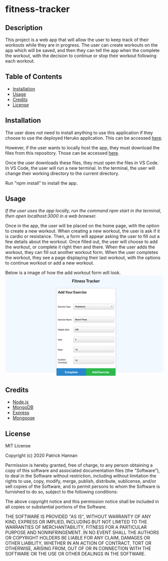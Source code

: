 # fitness-tracker

## Description 

This project is a web app that will allow the user to keep track of their workouts while they are in progress. The user can create workouts on the app which will be saved, and then they can tell the app when the complete the workout, with the decision to continue or stop their workout following each workout.


## Table of Contents

* [Installation](#installation)
* [Usage](#usage)
* [Credits](#credits)
* [License](#license)


## Installation
The user does not need to install anything to use this application if they choose to use the deployed Heruko application. This can be accessed [here](https://immense-bastion-96583.herokuapp.com/).

However, if the user wants to locally host the app, they must download the files from this repository. Those can be accessed [here](https://github.com/patrickhannan/fitness-tracker).

Once the user downloads these files, they must open the files in VS Code. In VS Code, the user will run a new terminal. In the terminal, the user will change their working directory to the current directory. 

Run "npm install" to install the app.


## Usage 
*If the user uses the app locally, run the command npm start in the terminal, then open localhost:3000 in a web browser.* 

Once in the app, the user will be placed on the home page, with the option to create a new workout. When creating a new workout, the user is ask if it is cardio or resistance. Then, a form will appear asking the user to fill out a few details about the workout. Once filled out, the user will choose to add the workout, or complete it right then and there. When the user adds the workout, they can fill out another workout form. When the user completes the workout, they see a page displaying their last workout, with the options to continue workout or add a new workout.

Below is a image of how the add workout form will look.
![Example workout](./public/img/workout.png)


## Credits

* [Node.js](https://nodejs.org/en/)
* [MongoDB](https://www.mongodb.com/)
* [Express](https://expressjs.com/)
* [Mongoose](https://www.npmjs.com/package/mongoose) 


## License

MIT License

Copyright (c) 2020 Patrick Hannan

Permission is hereby granted, free of charge, to any person obtaining a copy of this software and associated documentation files (the "Software"), to deal in the Software without restriction, including without limitation the rights to use, copy, modify, merge, publish, distribute, sublicense, and/or sell copies of the Software, and to permit persons to whom the Software is furnished to do so, subject to the following conditions:

The above copyright notice and this permission notice shall be included in all copies or substantial portions of the Software.

THE SOFTWARE IS PROVIDED "AS IS", WITHOUT WARRANTY OF ANY KIND, EXPRESS OR IMPLIED, INCLUDING BUT NOT LIMITED TO THE WARRANTIES OF MERCHANTABILITY, FITNESS FOR A PARTICULAR PURPOSE AND NONINFRINGEMENT. IN NO EVENT SHALL THE AUTHORS OR COPYRIGHT HOLDERS BE LIABLE FOR ANY CLAIM, DAMAGES OR OTHER LIABILITY, WHETHER IN AN ACTION OF CONTRACT, TORT OR OTHERWISE, ARISING FROM, OUT OF OR IN CONNECTION WITH THE SOFTWARE OR THE USE OR OTHER DEALINGS IN THE SOFTWARE.
